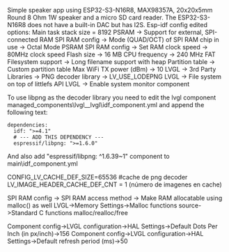 Simple speaker app using ESP32-S3-N16R8, MAX98357A, 20x20x5mm Round 8 Ohm 1W speaker and a micro SD card reader. The ESP32-S3-N16R8 does not have a built-in DAC but has I2S.
Esp-idf config edited options:
Main task stack size = 8192
PSRAM -> Support for external, SPI-connected RAM
SPI RAM config -> Mode (QUAD/OCT) of SPI RAM chip in use -> Octal Mode PSRAM
SPI RAM config -> Set RAM clock speed -> 80MHz clock speed
Flash size -> 16 MB
CPU frequency -> 240 MHz
FAT Filesystem support -> Long filename support with heap
Partition table -> Custom partition table
Max WiFi TX power (dBm) -> 10
LVGL -> 3rd Party Libraries -> PNG decoder library -> LV_USE_LODEPNG
LVGL -> File system on top of littlefs API
LVGL -> Enable system monitor component

To use libpng as the decoder library you need to edit the lvgl component managed_components\lvgl__lvgl\idf_component.yml and append the following text:
```
dependencies:
  idf: ">=4.1"
  # --- ADD THIS DEPENDENCY ---
  espressif/libpng: ">=1.6.0" 
```
And also add "espressif/libpng: ^1.6.39~1" component to main\idf_component.yml

CONFIG_LV_CACHE_DEF_SIZE=65536 #cache de png decoder
LV_IMAGE_HEADER_CACHE_DEF_CNT = 1 (número de imagenes en cache)

SPI RAM config -> SPI RAM access method -> Make RAM allocatable using malloc() as well
LVGL->Memory Settings->Malloc functions source->Standard C functions malloc/realloc/free

Component config->LVGL configuration->HAL Settings->Default Dots Per Inch (in px/inch)->156
Component config->LVGL configuration->HAL Settings->Default refresh period (ms)->50
